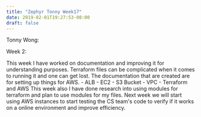 ```yaml
---
title: "Zephyr Tonny Week17"
date: 2019-02-01T19:27:53-08:00
draft: false
---
```

Tonny Wong:

Week 2:

This week I have worked on documentation and improving it for understanding purposes. Terraform files can be complicated when it comes
to running it and one can get lost. The documentation that are created are for setting up things for AWS.
	- ALB
	- EC2
	- S3 Bucket
	- VPC
	- Terraform and AWS
This week also I have done research into using modules for terraform and plan to use modules for my files.
Next week we will start using AWS instances to start testing the CS team's code to verify if it works on a online environment and improve efficiency. 
